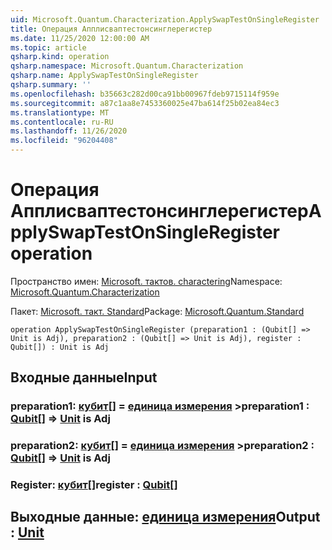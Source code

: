 ```yaml
---
uid: Microsoft.Quantum.Characterization.ApplySwapTestOnSingleRegister
title: Операция Апплисваптестонсинглерегистер
ms.date: 11/25/2020 12:00:00 AM
ms.topic: article
qsharp.kind: operation
qsharp.namespace: Microsoft.Quantum.Characterization
qsharp.name: ApplySwapTestOnSingleRegister
qsharp.summary: ''
ms.openlocfilehash: b35663c282d00ca91bb00967fdeb9715114f959e
ms.sourcegitcommit: a87c1aa8e7453360025e47ba614f25b02ea84ec3
ms.translationtype: MT
ms.contentlocale: ru-RU
ms.lasthandoff: 11/26/2020
ms.locfileid: "96204408"
---
```

# <a name="applyswaptestonsingleregister-operation"></a><span data-ttu-id="c8f8d-102">Операция Апплисваптестонсинглерегистер</span><span class="sxs-lookup"><span data-stu-id="c8f8d-102">ApplySwapTestOnSingleRegister operation</span></span>

<span data-ttu-id="c8f8d-103">Пространство имен: [Microsoft. тактов. charactering](xref:Microsoft.Quantum.Characterization)</span><span class="sxs-lookup"><span data-stu-id="c8f8d-103">Namespace: [Microsoft.Quantum.Characterization](xref:Microsoft.Quantum.Characterization)</span></span>

<span data-ttu-id="c8f8d-104">Пакет: [Microsoft. такт. Standard](https://nuget.org/packages/Microsoft.Quantum.Standard)</span><span class="sxs-lookup"><span data-stu-id="c8f8d-104">Package: [Microsoft.Quantum.Standard](https://nuget.org/packages/Microsoft.Quantum.Standard)</span></span>




```qsharp
operation ApplySwapTestOnSingleRegister (preparation1 : (Qubit[] => Unit is Adj), preparation2 : (Qubit[] => Unit is Adj), register : Qubit[]) : Unit is Adj
```


## <a name="input"></a><span data-ttu-id="c8f8d-105">Входные данные</span><span class="sxs-lookup"><span data-stu-id="c8f8d-105">Input</span></span>

### <a name="preparation1--qubit--unit--is-adj"></a><span data-ttu-id="c8f8d-106">preparation1: [кубит](xref:microsoft.quantum.lang-ref.qubit)[] = [единица измерения](xref:microsoft.quantum.lang-ref.unit) ></span><span class="sxs-lookup"><span data-stu-id="c8f8d-106">preparation1 : [Qubit](xref:microsoft.quantum.lang-ref.qubit)[] => [Unit](xref:microsoft.quantum.lang-ref.unit)  is Adj</span></span>




### <a name="preparation2--qubit--unit--is-adj"></a><span data-ttu-id="c8f8d-107">preparation2: [кубит](xref:microsoft.quantum.lang-ref.qubit)[] = [единица измерения](xref:microsoft.quantum.lang-ref.unit) ></span><span class="sxs-lookup"><span data-stu-id="c8f8d-107">preparation2 : [Qubit](xref:microsoft.quantum.lang-ref.qubit)[] => [Unit](xref:microsoft.quantum.lang-ref.unit)  is Adj</span></span>




### <a name="register--qubit"></a><span data-ttu-id="c8f8d-108">Register: [кубит](xref:microsoft.quantum.lang-ref.qubit)[]</span><span class="sxs-lookup"><span data-stu-id="c8f8d-108">register : [Qubit](xref:microsoft.quantum.lang-ref.qubit)[]</span></span>





## <a name="output--unit"></a><span data-ttu-id="c8f8d-109">Выходные данные: [единица измерения](xref:microsoft.quantum.lang-ref.unit)</span><span class="sxs-lookup"><span data-stu-id="c8f8d-109">Output : [Unit](xref:microsoft.quantum.lang-ref.unit)</span></span>


